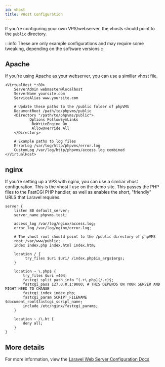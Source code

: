 ```yaml
---
id: vhost
title: VHost Configuration
---
```


If you're configuring your own VPS/webserver, the vhosts should point to the `public` directory.

:::info
These are only example configurations and may require some tweaking, depending on the software versions
:::

## Apache

If you're using Apache as your webserver, you can use a similiar vhost file.

```htaccess
<VirtualHost *:80>
    ServerAdmin webmaster@localhost
    ServerName yoursite.com
    ServiceAlias www.yoursite.com

    # Update these paths to the /public folder of phpVMS
    DocumentRoot /path/to/phpvms/public
    <Directory "/path/to/phpvms/public">
           Options FollowSymLinks
            ReWriteEngine On
            AllowOverride All
    </Directory>

    # Example paths to log files
    ErrorLog /var/log/http/phpvms/error.log
    CustomLog /var/log/http/phpvms/access.log combined
</VirtualHost>
```

## nginx

If you're setting up a VPS with nginx, you can use a similiar vhost configuration. This is the vhost I use on the demo site. This passes the PHP files to the FastCGI PHP handler, as well as enables the short, "friendly" URLS that Laravel requires.

```nginx
server {
    listen 80 default_server;
    server_name phpvms.test;

    access_log /var/log/nginx/access.log;
    error_log /var/log/nginx/error.log;

    # The vhost root should point to the /public directory of phpVMS
    root /var/www/public;
    index index.php index.html index.htm;

    location / {
         try_files $uri $uri/ /index.php$is_args$args;
    }

    location ~ \.php$ {
        try_files $uri =404;
        fastcgi_split_path_info ^(.+\.php)(/.+)$;
        fastcgi_pass 127.0.0.1:9000; # THIS DEPENDS ON YOUR SERVER AND MIGHT NEED TO CHANGE
        fastcgi_index index.php;
        fastcgi_param SCRIPT_FILENAME $document_root$fastcgi_script_name;
        include /etc/nginx/fastcgi_params;
    }

    location ~ /\.ht {
        deny all;
    }
}
```

## More details

For more information, view the [Laravel Web Server Configuration Docs](https://laravel.com/docs/7.x/installation#web-server-configuration)
